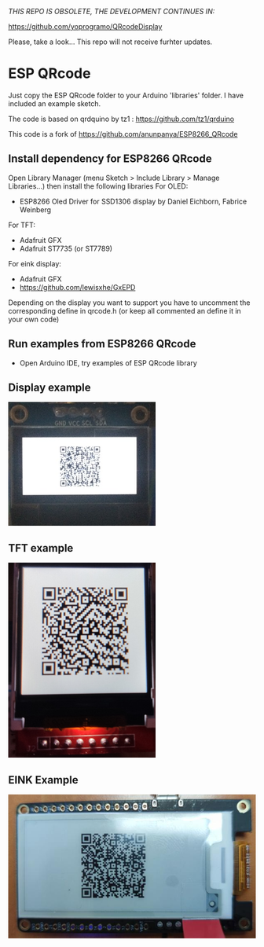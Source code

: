 *THIS REPO IS OBSOLETE, THE DEVELOPMENT CONTINUES IN:*

https://github.com/yoprogramo/QRcodeDisplay

Please, take a look... This repo will not receive furhter updates.

# ESP QRcode

Just copy the ESP QRcode folder to your Arduino 'libraries' folder. I have included an example sketch.

The code is based on qrdquino by tz1 : https://github.com/tz1/qrduino

This code is a fork of https://github.com/anunpanya/ESP8266_QRcode

## Install dependency for ESP8266 QRcode
Open Library Manager (menu Sketch > Include Library > Manage Libraries…) then install the following libraries
For OLED:
- ESP8266 Oled Driver for SSD1306 display by Daniel Eichborn, Fabrice Weinberg 

For TFT:
- Adafruit GFX 
- Adafruit ST7735 (or ST7789)

For eink display:
- Adafruit GFX 
- https://github.com/lewisxhe/GxEPD

Depending on the display you want to support you have to uncomment the corresponding
define in qrcode.h (or keep all commented an define it in your own code)

## Run examples from ESP8266 QRcode
- Open Arduino IDE, try examples of ESP QRcode library

## Display example
![qrcode](src/img/qrcode.JPG?raw=true)

## TFT example
![qrcode](src/img/tftqr.jpg?raw=true)

## EINK Example
![qrcode](src/img/einkqr.jpg?raw=true)
